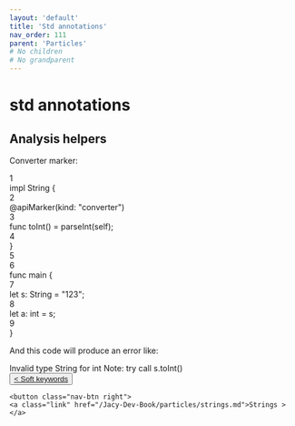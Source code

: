 ```yaml
---
layout: 'default'
title: 'Std annotations'
nav_order: 111
parent: 'Particles'
# No children
# No grandparent
---
```


# <span class="inline-code highlight-jc hljs">std</span> annotations

## Analysis helpers

Converter marker:

<div class="code-fence">
            <div class="copy"><i class="far fa-copy"></i></div>
            <div class="code line-numbers highlight-jc hljs">
                <div class="line-num" data-line-num="1">1</div><div class="line"><span class="hljs-keyword">impl</span> <span class="hljs-title class_">String</span> {</div><div class="line-num" data-line-num="2">2</div><div class="line">    @<span class="hljs-title function_ invoke__">apiMarker</span>(kind: <span class="hljs-string">&quot;converter&quot;</span>)</div><div class="line-num" data-line-num="3">3</div><div class="line">    <span class="hljs-keyword">func</span> <span class="hljs-title function_">toInt</span>() = <span class="hljs-title function_ invoke__">parseInt</span>(<span class="hljs-keyword">self</span>);</div><div class="line-num" data-line-num="4">4</div><div class="line">}</div><div class="line-num" data-line-num="5">5</div><div class="line"></div><div class="line-num" data-line-num="6">6</div><div class="line"><span class="hljs-keyword">func</span> <span class="hljs-title function_">main</span> {</div><div class="line-num" data-line-num="7">7</div><div class="line">    <span class="hljs-keyword">let</span> <span class="hljs-variable">s</span>: <span class="hljs-type">String</span> = <span class="hljs-string">&quot;123&quot;</span>;</div><div class="line-num" data-line-num="8">8</div><div class="line">    <span class="hljs-keyword">let</span> <span class="hljs-variable">a</span>: <span class="hljs-type">int</span> = s;</div><div class="line-num" data-line-num="9">9</div><div class="line">}</div>
            </div>
        </div>

And this code will produce an error like:

<div class="code-fence">
            <div class="copy"><i class="far fa-copy"></i></div>
            <div class="code">Invalid type String for int
Note: try call s.toInt()
</div>
        </div>
<div class="nav-btn-block">
    <button class="nav-btn left">
    <a class="link" href="/Jacy-Dev-Book/particles/soft-keywords.md">< Soft keywords</a>
</button>

    <button class="nav-btn right">
    <a class="link" href="/Jacy-Dev-Book/particles/strings.md">Strings ></a>
</button>

</div>
